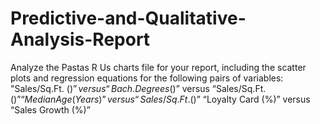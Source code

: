 # Predictive-and-Qualitative-Analysis-Report
Analyze the Pastas R Us charts file for your report, including the scatter plots and regression equations for the following pairs of variables:  "Sales/Sq.Ft. ($)” versus “Bach. Degrees (%)” “Median Income ($)” versus “Sales/Sq.Ft. ($)” “Median Age (Years)” versus “Sales/Sq.Ft. ($)” “Loyalty Card (%)” versus “Sales Growth (%)”
